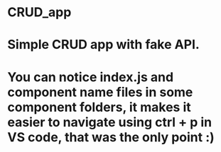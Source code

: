 # CRUD_app



# Simple CRUD app with fake API.
# You can notice index.js and component name files in some component folders, it makes it easier to navigate using ctrl + p in VS code, that was the only point :)
